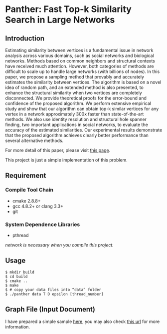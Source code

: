Panther: Fast Top-k Similarity Search in Large Networks
======================================

## Introduction

Estimating similarity between vertices is a fundamental issue in network analysis across various domains, such as social networks and biological networks. Methods based on common neighbors and structural contexts have received much attention. However, both categories of methods are difficult to scale up to handle large networks (with billions of nodes). In this paper, we propose a sampling method that provably and accurately estimates the similarity between vertices. The algorithm is based on a novel idea of random path, and an extended method is also presented, to enhance the structural similarity when two vertices are completely disconnected. We provide theoretical proofs for the error-bound and confidence of the proposed algorithm. We perform extensive empirical study and show that our algorithm can obtain top-k similar vertices for any vertex in a network approximately 300x faster than state-of-the-art methods. We also use identity resolution and structural hole spanner finding, two important applications in social networks, to evaluate the accuracy of the estimated similarities. Our experimental results demonstrate that the proposed algorithm achieves clearly better performance than several alternative methods.

For more detail of this paper, please visit [this page](http://arxiv.org/abs/1504.02577).

This project is just a simple implementation of this problem.

## Requirement

### Compile Tool Chain

+ cmake 2.8.8+
+ gcc 4.8.2+ or clang 3.3+
+ git

### System Dependence Libraries

+ pthread

*network is necessary when you compile this project.*

## Usage 
````
$ mkdir build
$ cd build
$ cmake ..
$ make
$ # copy your data files into “data” folder
$ ./panther data T D epsilon [thread_number]
````

## Graph File (Input Document)

I have prepared a simple sample [here](data/), you may also check [this url](https://aminer.org/billboard/Panther) for more information.


